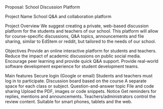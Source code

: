 Proposal: School Discussion Platform

Project Name
School Q&A and collaboration platform

Project Overview
We suggest creating a private, web-based discussion platform for the students and teachers of our school.
This platform will allow for course-specific discussions, Q&A topics, announcements and file sharing, similar to EdStem or reddit, but tailored to the needs of our school.

Objectives
Provide an online interactive platform for students and teachers.
Reduce the impact of academic discussions on public social media.
Encourage peer learning and provide quick Q&A support.
Provide real-world software development experience for student development teams.

Main features
Secure login (Google or email)
Students and teachers must log in to participate.
Discussion board based on the course
A separate space for each class or subject.
Question-and-answer topic
File and code sharing
Upload the PDF, images or code snippets.
Notice
Get reminders for replies, mentions and announcements.
Teachers/administrators control the review content.
Suitable for smart phones, tablets and the web.
